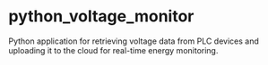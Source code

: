 # python_voltage_monitor
Python application for retrieving voltage data from PLC devices and uploading it to the cloud for real-time energy monitoring.

